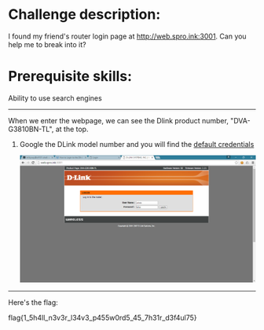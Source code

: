 Challenge description:
===
I found my friend's router login page at http://web.spro.ink:3001. Can you help me to break into it?

Prerequisite skills:
===
Ability to use search engines

---
When we enter the webpage, we can see the Dlink product number, "DVA-G3810BN-TL", at the top.

1. Google the DLink model number and you will find the [default credentials]( http://setuprouter.com/router/dlink/dva-g3810bn-tl/login.htm)

    ![login page screenshot](https://github.com/HLOverflow/2016-CTF101-workshops-writeups/blob/master/challenge2/challenge2.jpg "login page")

---
Here's the flag:

flag{1_5h4ll_n3v3r_l34v3_p455w0rd5_45_7h31r_d3f4ul75}
